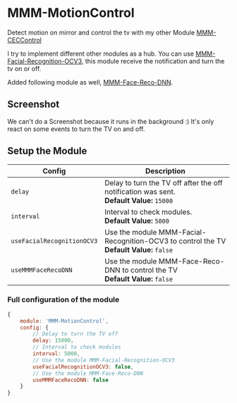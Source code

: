 # MMM-MotionControl

Detect motion on mirror and control the tv with my other Module [MMM-CECControl](https://github.com/nischi/MMM-CECControl "MMM-CECControl")

I try to implement different other modules as a hub. You can use [MMM-Facial-Recognition-OCV3](https://github.com/normyx/MMM-Facial-Recognition-OCV3 "MMM-Facial-Recognition-OCV3"), this module receive the notification and turn the tv on or off.

Added following module as well, [MMM-Face-Reco-DNN](https://github.com/nischi/MMM-Face-Reco-DNN "MMM-Face-Reco-DNN").

## Screenshot

We can't do a Screenshot because it runs in the background :) It's only react on some events to turn the TV on and off.

## Setup the Module

Config | Description
--- | ---
`delay` | Delay to turn the TV off after the off notification was sent. <br />**Default Value:** `15000`
`interval` | Interval to check modules. <br />**Default Value:** `5000`
`useFacialRecognitionOCV3`| Use the module MMM-Facial-Recognition-OCV3 to control the TV<br />**Default Value:** `false`
`useMMMFaceRecoDNN`| Use the module MMM-Face-Reco-DNN to control the TV<br />**Default Value:** `false`

### Full configuration of the module

```javascript
{
    module: 'MMM-MotionControl',
    config: {
        // Delay to turn the TV off
        delay: 15000,
        // Interval to check modules
        interval: 5000,
        // Use the module MMM-Facial-Recognition-OCV3
        useFacialRecognitionOCV3: false,
        // Use the module MMM-Face-Reco-DNN
        useMMMFaceRecoDNN: false
    }
}
```
